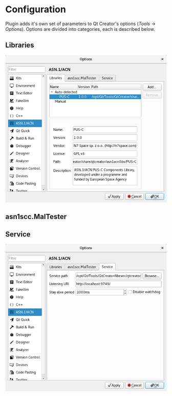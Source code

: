 # Configuration

Plugin adds it's own set of parameters to Qt Creator's options (*Tools* -> *Options*).
Options are divided into categories, each is described below.

## Libraries
![Options-Libraries](images/options-libraries.png)

## asn1scc.MalTester

## Service
![Options-Service](images/options-service.png)